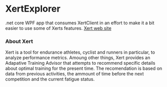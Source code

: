 # XertExplorer
.net core WPF app that consumes XertClient in an effort to make it a bit easier to use some of Xerts features.
[Xert web site](https://www.xertonline.com/)

### About Xert
Xert is a tool for endurance athletes, cyclist and runners in particular, to analyze performance metrics. Amoung other things, Xert provides an Adapative Training Advisor that attempts to recommend specific details about optimal training for the present time. The recomendation is based on data from previous activities, the ammount of time before the next competition and the current fatigue status. 


